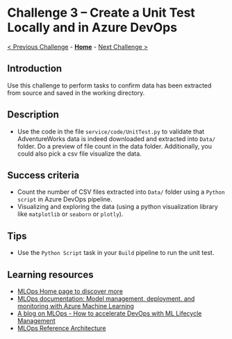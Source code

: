 # Challenge 3 – Create a Unit Test Locally and in Azure DevOps

[< Previous Challenge](./Challenge-02.md) - **[Home](../README.md)** - [Next Challenge >](./Challenge-04.md)

## Introduction

Use this challenge to perform tasks to confirm data has been extracted from source and saved in the working directory.

## Description

- Use the code in the file `service/code/UnitTest.py` to validate that AdventureWorks data is indeed downloaded and extracted into `Data/` folder. Do a preview of file count in the data folder. Additionally, you could also pick a csv file visualize the data.

## Success criteria

- Count the number of CSV files extracted into `Data/` folder using a `Python script` in Azure DevOps pipeline. 
- Visualizing and exploring the data (using a python visualization library like `matplotlib` or `seaborn` or `plotly`).

## Tips
  
- Use the `Python Script` task in your `Build` pipeline to run the unit test.

## Learning resources

- [MLOps Home page to discover more](<https://azure.microsoft.com/en-us/services/machine-learning/mlops/>)
- [MLOps documentation: Model management, deployment, and monitoring with Azure Machine Learning](<https://docs.microsoft.com/en-us/azure/machine-learning/concept-model-management-and-deployment>)
- [A blog on MLOps - How to accelerate DevOps with ML Lifecycle Management](<https://azure.microsoft.com/en-us/blog/how-to-accelerate-devops-with-machine-learning-lifecycle-management/>)
- [MLOps Reference Architecture](<https://docs.microsoft.com/en-us/azure/architecture/reference-architectures/ai/mlops-python>)

